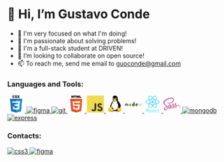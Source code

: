 <h1> 👋 Hi, I’m Gustavo Conde </h1>

- 👀 I'm very focused on what I'm doing!
- 🌱 I'm passionate about solving problems!
- 💞️ I'm a full-stack student at DRIVEN!
- 👯 I’m looking to collaborate on open source!
- 📫 To reach me, send me email to guoconde@gmail.com


<h3 align="left">Languages and Tools:</h3>
<p align="left">
  <a href="https://www.w3schools.com/css/" target="_blank"> <img src="https://raw.githubusercontent.com/devicons/devicon/master/icons/css3/css3-original-wordmark.svg" alt="css3" width="40" height="40"/> </a> 
  <a href="https://www.figma.com/" target="_blank"> <img src="https://www.vectorlogo.zone/logos/figma/figma-icon.svg" alt="figma" width="40" height="40"/> </a> 
  <a href="https://git-scm.com/" target="_blank"> <img src="https://www.vectorlogo.zone/logos/git-scm/git-scm-icon.svg" alt="git" width="40" height="40"/> </a>
  <a href="https://www.w3.org/html/" target="_blank"> <img src="https://raw.githubusercontent.com/devicons/devicon/master/icons/html5/html5-original-wordmark.svg" alt="html5" width="40" height="40"/> </a> 
  <a href="https://developer.mozilla.org/en-US/docs/Web/JavaScript" target="_blank"> <img src="https://raw.githubusercontent.com/devicons/devicon/master/icons/javascript/javascript-original.svg" alt="javascript" width="40" height="40"/> </a> 
  <a href="https://www.linux.org/" target="_blank"> <img src="https://raw.githubusercontent.com/devicons/devicon/master/icons/linux/linux-original.svg" alt="linux" width="40" height="40"/> </a> 
  <a href="https://nodejs.org" target="_blank"> <img src="https://raw.githubusercontent.com/devicons/devicon/master/icons/nodejs/nodejs-original-wordmark.svg" alt="nodejs" width="40" height="40"/> </a> 
  <a href="https://reactjs.org/" target="_blank"> <img src="https://raw.githubusercontent.com/devicons/devicon/master/icons/react/react-original-wordmark.svg" alt="react" width="40" height="40"/> </a> 
  <a href="https://sass-lang.com" target="_blank"> <img src="https://raw.githubusercontent.com/devicons/devicon/master/icons/sass/sass-original.svg" alt="sass" width="40" height="40"/> </a>
  <a href="https://www.mongodb.com/pt-br" target="_blank"> <img src="https://icongr.am/devicon/mongodb-original-wordmark.svg?size=128&color=currentColor" alt="mongodb" width="40" height="40"/> 
  </a> 
  <a href="https://expressjs.com/pt-br/" target="_blank"> <img src="https://icongr.am/devicon/express-original-wordmark.svg?size=128&color=currentColor" alt="express" width="40" height="40"/> </a> 
</p>


<h3 align="left">Contacts:</h3>
<p align="left">
  <a href="https://www.linkedin.com/in/gustavo-conde-b64759212/" target="_blank"> <img src="https://icongr.am/devicon/linkedin-original.svg?size=128&color=currentColor" alt="css3" width="40" height="40"/> </a> 
  <a href="mailto:guoconde@gmail.com" target="_blank"> <img src="https://icongr.am/entypo/mail.svg?size=128&color=c90d0d" alt="figma" width="40" height="40"/> </a> 
</p>
<!---
guoconde/guoconde is a ✨ special ✨ repository because its `README.md` (this file) appears on your GitHub profile.
You can click the Preview link to take a look at your changes.
--->
